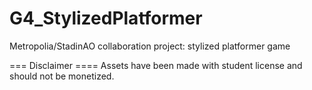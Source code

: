 # G4_StylizedPlatformer
Metropolia/StadinAO collaboration project: stylized platformer game

=== Disclaimer ====
Assets have been made with student license and should not be monetized.
